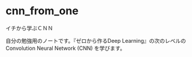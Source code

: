 # cnn_from_one
イチから学ぶＣＮＮ

自分の勉強用のノートです。『ゼロから作るDeep Learning』の次のレベルの Convolution Neural Network (CNN) を学びます。

